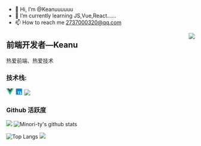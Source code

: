 - 👋 Hi, I’m @Keanuuuuuu
- 🌱 I’m currently learning JS,Vue,React……
- 📫 How to reach me 2737000320@qq.com

<!---
Keanuuuuuu/Keanuuuuuu is a ✨ special ✨ repository because its `README.md` (this file) appears on your GitHub profile.
You can click the Preview link to take a look at your changes.
--->


<img align="right" src="https://count.getloli.com/get/@:Keanuuuuuu?theme=rule34">

## 前端开发者—Keanu

热爱前端、热爱技术

### **技术栈:**

<a href="https://v3.cn.vuejs.org"><code><img height="20" src="./images/vue.png"></code></a>
<a href="https://www.tslang.cn/index.html"><code><img height="20" src="./images/typescript.png"></code></a>
<a href="https://cn.vitejs.dev"><code><img height="20" src="./images/vite.png"></code></a>

### Github 活跃度

[![](https://activity-graph.herokuapp.com/graph?username=Keanuuuuuu&theme=dracula)](https://github.com/ashutosh00710/github-readme-activity-graph)
![Minori-ty's github stats](https://github-readme-stats.vercel.app/api?username=Keanuuuuuu&show_icons=true&theme=vue)

![Top Langs](https://github-readme-stats.vercel.app/api/top-langs/?username=Keanuuuuuu&langs_count=6)
![](https://github-readme-stats.vercel.app/api/top-langs/?username=Keanuuuuuu&layout=compact&langs_count=6)
